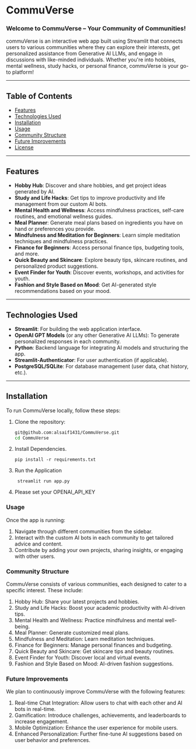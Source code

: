 # CommuVerse 

### Welcome to CommuVerse – Your Community of Communities!

commuVerse is an interactive web app built using Streamlit that connects users to various communities where they can explore their interests, get personalized assistance from Generative AI LLMs, and engage in discussions with like-minded individuals. Whether you're into hobbies, mental wellness, study hacks, or personal finance, commuVerse is your go-to platform! 

---

## Table of Contents 

- [Features](#features)
- [Technologies Used](#technologies-used)
- [Installation](#installation)
- [Usage](#usage)
- [Community Structure](#community-structure)
- [Future Improvements](#future-improvements)
- [License](#license)

---

## Features

- **Hobby Hub**: Discover and share hobbies, and get project ideas generated by AI.
- **Study and Life Hacks**: Get tips to improve productivity and life management from our custom AI bots.
- **Mental Health and Wellness**: Access mindfulness practices, self-care routines, and emotional wellness guides.
- **Meal Planner**: Generate meal plans based on ingredients you have on hand or preferences you provide.
- **Mindfulness and Meditation for Beginners**: Learn simple meditation techniques and mindfulness practices.
- **Finance for Beginners**: Access personal finance tips, budgeting tools, and more.
- **Quick Beauty and Skincare**: Explore beauty tips, skincare routines, and personalized product suggestions.
- **Event Finder for Youth**: Discover events, workshops, and activities for youth.
- **Fashion and Style Based on Mood**: Get AI-generated style recommendations based on your mood. 

---

## Technologies Used

- **Streamlit**: For building the web application interface.
- **OpenAI GPT Models** (or any other Generative AI LLMs): To generate personalized responses in each community.
- **Python**: Backend language for integrating AI models and structuring the app.
- **Streamlit-Authenticator**: For user authentication (if applicable).
- **PostgreSQL/SQLite**: For database management (user data, chat history, etc.).

---

## Installation 

To run CommuVerse locally, follow these steps:

1. Clone the repository:

   ```bash
   git@github.com:alsaif1431/CommuVerse.git
   cd CommuVerse
   ```

2. Install Dependencies.

   ```
   pip install -r requirements.txt
   ```

3. Run the Application

   ```
    streamlit run app.py
   ```

4. Please set your OPENAI_API_KEY

### Usage

Once the app is running:

1. Navigate through different communities from the sidebar.
2. Interact with the custom AI bots in each community to get tailored advice and content.
3. Contribute by adding your own projects, sharing insights, or engaging with other users.

### Community Structure

CommuVerse consists of various communities, each designed to cater to a specific interest. These include:

1. Hobby Hub: Share your latest projects and hobbies.
2. Study and Life Hacks: Boost your academic productivity with AI-driven tips.
3. Mental Health and Wellness: Practice mindfulness and mental well-being.
4. Meal Planner: Generate customized meal plans.
5. Mindfulness and Meditation: Learn meditation techniques.
6. Finance for Beginners: Manage personal finances and budgeting.
7. Quick Beauty and Skincare: Get skincare tips and beauty routines.
8. Event Finder for Youth: Discover local and virtual events.
9. Fashion and Style Based on Mood: AI-driven fashion suggestions.

### Future Improvements

We plan to continuously improve CommuVerse with the following features:

1. Real-time Chat Integration: Allow users to chat with each other and AI bots in real-time.
2. Gamification: Introduce challenges, achievements, and leaderboards to increase engagement.
3. Mobile Optimization: Enhance the user experience for mobile users.
4. Enhanced Personalization: Further fine-tune AI suggestions based on user behavior and preferences.
